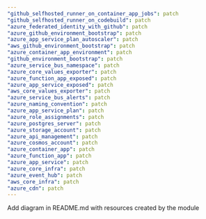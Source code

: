 ```yaml
---
"github_selfhosted_runner_on_container_app_jobs": patch
"github_selfhosted_runner_on_codebuild": patch
"azure_federated_identity_with_github": patch
"azure_github_environment_bootstrap": patch
"azure_app_service_plan_autoscaler": patch
"aws_github_environment_bootstrap": patch
"azure_container_app_environment": patch
"github_environment_bootstrap": patch
"azure_service_bus_namespace": patch
"azure_core_values_exporter": patch
"azure_function_app_exposed": patch
"azure_app_service_exposed": patch
"aws_core_values_exporter": patch
"azure_service_bus_alerts": patch
"azure_naming_convention": patch
"azure_app_service_plan": patch
"azure_role_assignments": patch
"azure_postgres_server": patch
"azure_storage_account": patch
"azure_api_management": patch
"azure_cosmos_account": patch
"azure_container_app": patch
"azure_function_app": patch
"azure_app_service": patch
"azure_core_infra": patch
"azure_event_hub": patch
"aws_core_infra": patch
"azure_cdn": patch
---
```


Add diagram in README.md with resources created by the module
